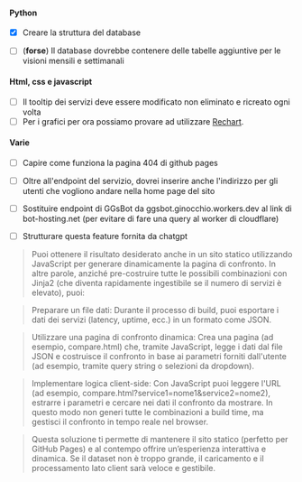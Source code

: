 
#### Python
- [x] Creare la struttura del database

- [ ] (**forse**) Il database dovrebbe contenere delle tabelle aggiuntive per le visioni mensili e settimanali

#### Html, css e javascript
- [ ] Il tooltip dei servizi deve essere modificato non eliminato e ricreato ogni volta
- [ ] Per i grafici per ora possiamo provare ad utilizzare [Rechart](https://recharts.org/en-US).
  
#### Varie
- [ ] Capire come funziona la pagina 404 di github pages

- [ ] Oltre all'endpoint del servizio, dovrei inserire anche l'indirizzo per gli utenti che vogliono andare nella home page del sito
- [ ] Sostituire endpoint di GGsBot da ggsbot.ginocchio.workers.dev al link di bot-hosting.net (per evitare di fare una query al worker di cloudflare)

- [ ] Strutturare questa feature fornita da chatgpt

>Puoi ottenere il risultato desiderato anche in un sito statico utilizzando JavaScript per generare dinamicamente la pagina di confronto. In altre parole, anziché pre-costruire tutte le possibili combinazioni con Jinja2 (che diventa rapidamente ingestibile se il numero di servizi è elevato), puoi:

>Preparare un file dati: Durante il processo di build, puoi esportare i dati dei servizi (latency, uptime, ecc.) in un formato come JSON.

>Utilizzare una pagina di confronto dinamica: Crea una pagina (ad esempio, compare.html) che, tramite JavaScript, legge i dati dal file JSON e costruisce il confronto in base ai parametri forniti dall'utente (ad esempio, tramite query string o selezioni da dropdown).

>Implementare logica client-side: Con JavaScript puoi leggere l'URL (ad esempio, compare.html?service1=nome1&service2=nome2), estrarre i parametri e cercare nei dati il confronto da mostrare. In questo modo non generi tutte le combinazioni a build time, ma gestisci il confronto in tempo reale nel browser.

>Questa soluzione ti permette di mantenere il sito statico (perfetto per GitHub Pages) e al contempo offrire un’esperienza interattiva e dinamica. Se il dataset non è troppo grande, il caricamento e il processamento lato client sarà veloce e gestibile.